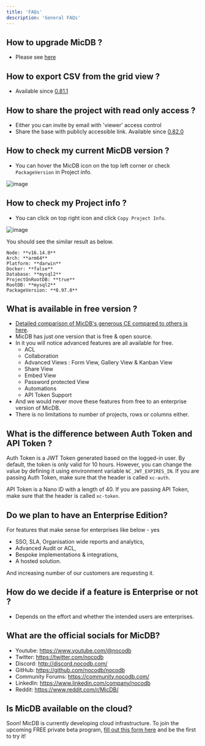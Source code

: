 ```yaml
---
title: 'FAQs'
description: 'General FAQs'
---
```


## How to upgrade MicDB ?

- Please see [here](https://docs.nocodb.com/getting-started/upgrading) 

## How to export CSV from the grid view ?

- Available since [0.81.1](https://github.com/nocodb/nocodb/releases/tag/0.81.1)

## How to share the project with read only access ?

- Either you can invite by email with 'viewer' access control
- Share the base with publicly accessible link. Available since [0.82.0](https://github.com/nocodb/nocodb/releases/tag/0.82.0) 

## How to check my current MicDB version ? 

- You can hover the MicDB icon on the top left corner or check ``PackageVersion`` in Project info.

![image](https://user-images.githubusercontent.com/35857179/192435277-1b1715b9-5885-4e15-861f-4f95bb60294b.png)

## How to check my Project info ?

- You can click on top right icon and click ``Copy Project Info``.

![image](https://user-images.githubusercontent.com/35857179/192435381-e01013b1-7f87-4d3f-b443-420e685f8c41.png)

You should see the similar result as below.

```
Node: **v16.14.0**
Arch: **arm64**
Platform: **darwin**
Docker: **false**
Database: **mysql2**
ProjectOnRootDB: **true**
RootDB: **mysql2**
PackageVersion: **0.97.0**
```

## What is available in free version ?
- [Detailed comparison of MicDB's generous CE compared to others is here](https://github.com/orgs/nocodb/projects/13).
- MicDB has just one version that is free & open source.
- In it you will notice advanced features are all available for free.
    - ACL
    - Collaboration
    - Advanced Views : Form View, Gallery View & Kanban View
    - Share View
    - Embed View 
    - Password protected View
    - Automations
    - API Token Support
- And we would never move these features from free to an enterprise version of MicDB.
- There is no limitations to number of projects, rows or columns either.

## What is the difference between Auth Token and API Token ?

Auth Token is a JWT Token generated based on the logged-in user. By default, the token is only valid for 10 hours. However, you can change the value by defining it using environment variable `NC_JWT_EXPIRES_IN`. If you are passing Auth Token, make sure that the header is called `xc-auth`.

API Token is a Nano ID with a length of 40. If you are passing API Token, make sure that the header is called `xc-token`.

## Do we plan to have an Enterprise Edition?
For features that make sense for enterprises like below - yes 
- SSO, SLA, Organisation wide reports and analytics, 
- Advanced Audit or ACL,  
- Bespoke implementations & integrations,
- A hosted solution.
   
And increasing number of our customers are requesting it.  

## How do we decide if a feature is Enterprise or not ?

- Depends on the effort and whether the intended users are enterprises.
 
## What are the official socials for MicDB?

- Youtube: https://www.youtube.com/@nocodb
- Twitter: https://twitter.com/nocodb
- Discord: http://discord.nocodb.com/
- GitHub: https://github.com/nocodb/nocodb
- Community Forums: https://community.nocodb.com/
- LinkedIn: https://www.linkedin.com/company/nocodb
- Reddit: https://www.reddit.com/r/MicDB/

## Is MicDB available on the cloud?

Soon! MicDB is currently developing cloud infrastructure.
To join the upcoming FREE private beta program, [fill out this form here](https://docs.google.com/forms/d/e/1FAIpQLSfKLe8Rcrq0uo2_jM5W1kbVBbzDiQ3IvlP8Iov61FTekVAvzA/viewform) and be the first to try it!
